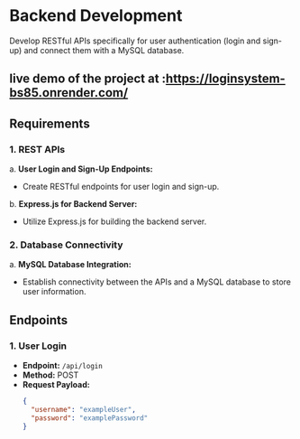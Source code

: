 # Backend Development

Develop RESTful APIs specifically for user authentication (login and sign-up) and connect them with a MySQL database.

## live demo of the project at :https://loginsystem-bs85.onrender.com/

## Requirements

### 1. REST APIs

a. **User Login and Sign-Up Endpoints:**
   - Create RESTful endpoints for user login and sign-up.

b. **Express.js for Backend Server:**
   - Utilize Express.js for building the backend server.

### 2. Database Connectivity

a. **MySQL Database Integration:**
   - Establish connectivity between the APIs and a MySQL database to store user information.

## Endpoints

### 1. User Login

- **Endpoint:** `/api/login`
- **Method:** POST
- **Request Payload:**
  ```json
  {
    "username": "exampleUser",
    "password": "examplePassword"
  }
